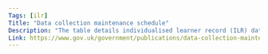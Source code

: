 ```yaml
---
Tags: [ilr]
Title: "Data collection maintenance schedule"
Description: "The table details individualised learner record (ILR) data collection periods, planned learning aims reference data updates and proposed essential maintenance windows."
Link: https://www.gov.uk/government/publications/data-collection-maintenance-schedule-for-2014-to-2015
---
```

